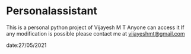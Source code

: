 # Personalassistant
This is  a personal python project of Vijayesh M T
Anyone can access it
If any modification is possible please contact me at vijayeshmt@gmail.com

date:27/05/2021
